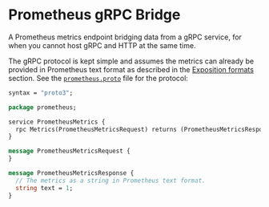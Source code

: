 # Prometheus gRPC Bridge

A Prometheus metrics endpoint bridging data from a gRPC service,
for when you cannot host gRPC and HTTP at the same time.

The gRPC protocol is kept simple and assumes the metrics can already
be provided in Prometheus text format as described in the [Exposition formats]
section. See the [`prometheus.proto`] file for the protocol:

```protobuf
syntax = "proto3";

package prometheus;

service PrometheusMetrics {
  rpc Metrics(PrometheusMetricsRequest) returns (PrometheusMetricsResponse) {}
}

message PrometheusMetricsRequest {
}

message PrometheusMetricsResponse {
  // The metrics as a string in Prometheus text format.
  string text = 1;
}
```

[Exposition formats]: https://github.com/prometheus/docs/blob/0ac960bbc57d9a229848f785934455c0f6344a9c/content/docs/instrumenting/exposition_formats.md
[`prometheus.proto`]: protos/prometheus.proto
